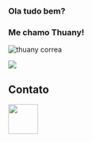 
### Ola tudo bem?
### Me chamo Thuany!
![thuany correa](https://github-readme-stats.vercel.app/api?username=thuanycorrea&show_icons=true&theme=onedark)
<div>
<img src="https://github-readme-stats.vercel.app/api/top-langs/?username=thuanycorrea&layout=compact"

---

## Contato

<a href="www.linkedin.com/in/
thuany-correa-leite-2a40822a7">
<img src="https://cdn.jsdelivr.net/gh/devicons/devicon/icons/linkedin/linkedin-original.svg" align="center" heigth="50" width="60">
    
